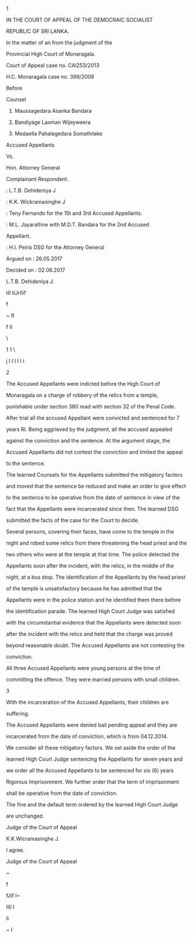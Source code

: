 1

IN THE COURT OF APPEAL OF THE DEMOCRAIC SOCIALIST

REPUBLIC OF SRI LANKA.

In the matter of an from the judgment of the

Provincial High Court of Monaragala.

Court of Appeal case no. CAl253/2013

H.C. Monaragala case no. 399/2008

Before

Counsel

1. Maussagedara Asanka Bandara

2. Bandiyage Laxman Wijeyweera

3. Medaella Pahalagedara Somathilake

Accused Appellants

Vs.

Hon. Attorney General

Complainant Respondent.

: L.T.B. Dehideniya J

: K.K. Wickramasinghe J

: Teny Fernando for the 15t and 3rd Accused Appellants.

: M.L. Jayarathne with M.D.T. Bandara for the 2nd Accused

Appellant.

: H.I. Peiris DSG for the Attorney General

Argued on : 26.05.2017

Decided on : 02.06.2017

L.T.B. Dehideniya J.

tII tlJrIIif

f

~ fI

f II

\

1 1 \

j I I I I I i

2

The Accused Appellants were indicted before the High Court of

Monaragala on a charge of robbery of the relics from a temple,

punishable under section 380 read with section 32 of the Penal Code.

After trial all the accused Appellant were convicted and sentenced for 7

years RI. Being aggrieved by the judgment, all the accused appealed

against the conviction and the sentence. At the argument stage, the

Accused Appellants did not contest the conviction and limited the appeal

to the sentence.

The learned Counsels for the Appellants submitted the mitigatory factors

and moved that the sentence be reduced and make an order to give effect

to the sentence to be operative from the date of sentence in view of the

fact that the Appellants were incarcerated since then. The learned DSG

submitted the facts of the case for the Court to decide.

Several persons, covering their faces, have come to the temple in the

night and robed some relics from there threatening the head priest and the

two others who were at the temple at that time. The police detected the

Appellants soon after the incident, with the relics, in the middle of the

night, at a bus stop. The identification of the Appellants by the head priest

of the temple is unsatisfactory because he has admitted that the

Appellants were in the police station and he identified them there before

the identification parade. The learned High Court Judge was satisfied

with the circumstantial evidence that the Appellants were detected soon

after the incident with the relics and held that the charge was proved

beyond reasonable doubt. The Accused Appellants are not contesting the

conviction.

All three Accused Appellants were young persons at the time of

committing the offence. They were married persons with small children.

3

With the incarceration of the Accused Appellants, their children are

suffering.

The Accused Appellants were denied bail pending appeal and they are

incarcerated from the date of conviction, which is from 04.12.2014.

We consider all these mitigatory factors. We set aside the order of the

learned High Court Judge sentencing the Appellants for seven years and

we order all the Accused Appellants to be sentenced for six (6) years

Rigorous Imprisonment. We further order that the term of imprisonment

shall be operative from the date of conviction.

The fine and the default term ordered by the learned High Court Judge

are unchanged.

Judge of the Court of Appeal

K.K.Wicramasinghe J.

I agree.

Judge of the Court of Appeal

~

f

fJif I~

IIIi I

Ii

~ I
